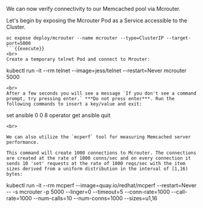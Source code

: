We can now verify connectivity to our Memcached pool via Mcrouter.

Let's begin by exposing the Mcrouter Pod as a Service accessible to the Cluster.

```
oc expose deploy/mcrouter --name mcrouter --type=ClusterIP --target-port=5000
```{{execute}}
<br>
Create a temporary telnet Pod and connect to Mrouter:

```
kubectl run -it --rm telnet --image=jess/telnet --restart=Never mcrouter 5000
```
<br>
After a few seconds you will see a message `If you don't see a command prompt, try pressing enter.` ***Do not press enter***. Run the following commands to insert a key/value and exit:

```
set ansible 0 0 8
operator
get ansible
quit
```{{execute}}
<br>

We can also utilize the `mcperf` tool for measuring Memcached server performance.

This command will create 1000 connections to Mcrouter. The connections are created at the rate of 1000 conns/sec and on every connection it sends 10 'set' requests at the rate of 1000 reqs/sec with the item sizes derived from a uniform distribution in the interval of [1,16) bytes:

```
kubectl run -it --rm mcperf --image=quay.io/redhat/mcperf --restart=Never -- -s mcrouter -p 5000 --linger=0 --timeout=5 --conn-rate=1000 --call-rate=1000 --num-calls=10 --num-conns=1000 --sizes=u1,16
```{{execute}}
